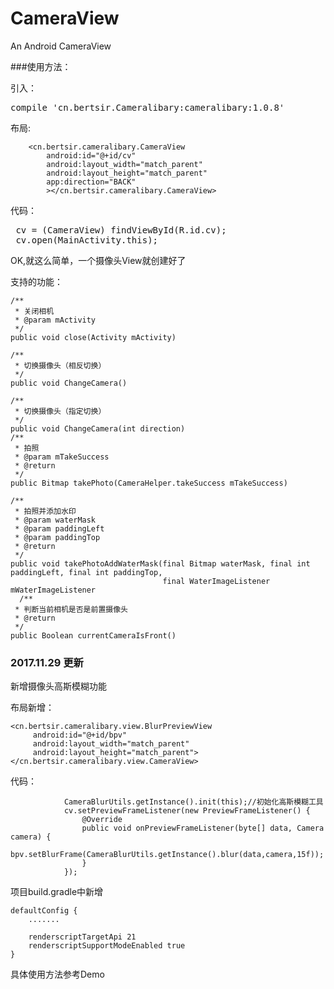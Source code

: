 # CameraView
An Android CameraView

###使用方法：

引入：
<pre>
compile 'cn.bertsir.Cameralibary:cameralibary:1.0.8'
</pre>
布局:


        <cn.bertsir.cameralibary.CameraView
            android:id="@+id/cv"
            android:layout_width="match_parent"
            android:layout_height="match_parent"
            app:direction="BACK"
            ></cn.bertsir.cameralibary.CameraView>


代码：

<pre>
 cv = (CameraView) findViewById(R.id.cv);
 cv.open(MainActivity.this);
</pre>


OK,就这么简单，一个摄像头View就创建好了

支持的功能：

    /**
     * 关闭相机
     * @param mActivity
     */
    public void close(Activity mActivity)

    /**
     * 切换摄像头（相反切换）
     */
    public void ChangeCamera()

    /**
     * 切换摄像头（指定切换）
     */
    public void ChangeCamera(int direction)
    /**
     * 拍照
     * @param mTakeSuccess
     * @return
     */
    public Bitmap takePhoto(CameraHelper.takeSuccess mTakeSuccess)

    /**
     * 拍照并添加水印
     * @param waterMask
     * @param paddingLeft
     * @param paddingTop
     * @return
     */
    public void takePhotoAddWaterMask(final Bitmap waterMask, final int paddingLeft, final int paddingTop,
                                      final WaterImageListener mWaterImageListener
	  /**
     * 判断当前相机是否是前置摄像头
     * @return
     */
    public Boolean currentCameraIsFront()

### 2017.11.29 更新
新增摄像头高斯模糊功能
		
布局新增：

	<cn.bertsir.cameralibary.view.BlurPreviewView
         android:id="@+id/bpv"
         android:layout_width="match_parent"
         android:layout_height="match_parent">
	</cn.bertsir.cameralibary.view.CameraView>

代码：

				CameraBlurUtils.getInstance().init(this);//初始化高斯模糊工具
                cv.setPreviewFrameListener(new PreviewFrameListener() {
                    @Override
                    public void onPreviewFrameListener(byte[] data, Camera camera) {
                        bpv.setBlurFrame(CameraBlurUtils.getInstance().blur(data,camera,15f));
                    }
                });

项目build.gradle中新增

    defaultConfig {
        .......

        renderscriptTargetApi 21
        renderscriptSupportModeEnabled true
    }
		

具体使用方法参考Demo


